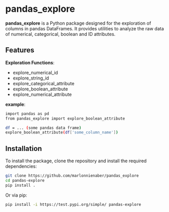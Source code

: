 # pandas_explore

**pandas_explore** is a Python package designed for the exploration of columns in pandas DataFrames. It provides utilities to analyze the raw data of numerical, categorical, boolean and ID attributes.

## Features

**Exploration Functions**:
- explore_numerical_id
- explore_string_id
- explore_categorical_attribute
- explore_boolean_attribute
- explore_numerical_attribute

**example**:
```bash
import pandas as pd
from pandas_explore import explore_boolean_attribute

df = ... (some pandas data frame)
explore_boolean_attribute(df['some_column_name'])
```

## Installation

To install the package, clone the repository and install the required dependencies:

```bash
git clone https://github.com/marlonnienaber/pandas_explore
cd pandas-explore
pip install .
```

Or via pip:

```bash
pip install -i https://test.pypi.org/simple/ pandas-explore
```



